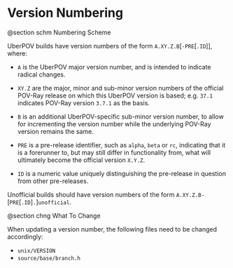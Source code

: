 # Version Numbering

@section schm       Numbering Scheme

UberPOV builds have version numbers of the form `A.XY.Z.B`[`-PRE`[`.ID`]], where:

  - `A` is the UberPOV major version number, and is intended to indicate radical changes.
  - `XY.Z` are the major, minor and sub-minor version numbers of the official POV-Ray release on which this UberPOV
    version is based; e.g. `37.1` indicates POV-Ray version `3.7.1` as the basis.
  - `B` is an additional UberPOV-specific sub-minor version number, to allow for incrementing the version number while
    the underlying POV-Ray version remains the same.

  - `PRE` is a pre-release identifier, such as `alpha`, `beta` or `rc`, indicating that it is a forerunner to, but may
    still differ in functionality from, what will ultimately become the official version `X.Y.Z`.
  - `ID` is a numeric value uniquely distinguishing the pre-release in question from other pre-releases.

Unofficial builds should have version numbers of the form `A.XY.Z.B-`[`PRE`[`.ID`]`.`]`unofficial`.


@section chng       What To Change

When updating a version number, the following files need to be changed accordingly:

  - `unix/VERSION`
  - `source/base/branch.h`
